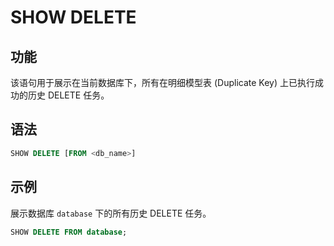 # SHOW DELETE

## 功能

该语句用于展示在当前数据库下，所有在明细模型表 (Duplicate Key) 上已执行成功的历史 DELETE 任务。

## 语法

```sql
SHOW DELETE [FROM <db_name>]
```

## 示例

展示数据库 `database` 下的所有历史 DELETE 任务。

```sql
SHOW DELETE FROM database;
```
